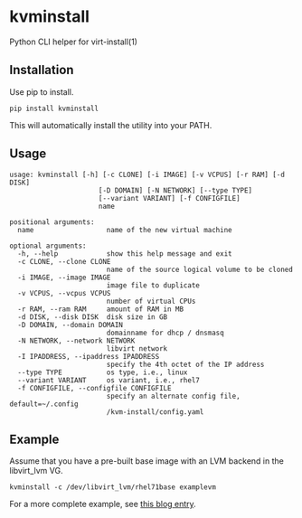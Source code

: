 # kvminstall
Python CLI helper for virt-install(1)

## Installation

Use pip to install.

```
pip install kvminstall
```

This will automatically install the utility into your PATH.

## Usage

```
usage: kvminstall [-h] [-c CLONE] [-i IMAGE] [-v VCPUS] [-r RAM] [-d DISK]
                      [-D DOMAIN] [-N NETWORK] [--type TYPE]
                      [--variant VARIANT] [-f CONFIGFILE]
                      name

positional arguments:
  name                  name of the new virtual machine

optional arguments:
  -h, --help            show this help message and exit
  -c CLONE, --clone CLONE
                        name of the source logical volume to be cloned
  -i IMAGE, --image IMAGE
                        image file to duplicate
  -v VCPUS, --vcpus VCPUS
                        number of virtual CPUs
  -r RAM, --ram RAM     amount of RAM in MB
  -d DISK, --disk DISK  disk size in GB
  -D DOMAIN, --domain DOMAIN
                        domainname for dhcp / dnsmasq
  -N NETWORK, --network NETWORK
                        libvirt network
  -I IPADDRESS, --ipaddress IPADDRESS
                        specify the 4th octet of the IP address
  --type TYPE           os type, i.e., linux
  --variant VARIANT     os variant, i.e., rhel7
  -f CONFIGFILE, --configfile CONFIGFILE
                        specify an alternate config file, default=~/.config
                        /kvm-install/config.yaml
```

## Example

Assume that you have a pre-built base image with an LVM backend in the libvirt_lvm VG.

```
kvminstall -c /dev/libvirt_lvm/rhel71base examplevm
```

For a more complete example, see [this blog entry](https://blog.jasoncallaway.com/make-new-kvm-vms-in-less-than-10-seconds/).
